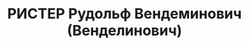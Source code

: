 ---
title: РИСТЕР Рудольф Вендеминович (Венделинович)
description: "1877 г.р., м.р. г. Одесса, немец, из служащих, б/п, не женат, обр. высшее,\
  \ медицинское, \n  место жит. до ареста г. Симферополь, ассистент мединститута,\
  \ \n  арест. 21.11.1936 УГБ НКВД Крыма, ст. 58-6, 8, 9, 11 УК РСФСР: член шпионской\
  \ диверсионно-террористической организации \n  осужден 07.01.1938 Верховным Судом\
  \ СССР к расстрелу с конфискацией имущества, \n  реабилитир. 24.09.1999 г. Прокуратурой\
  \ АРК"
---